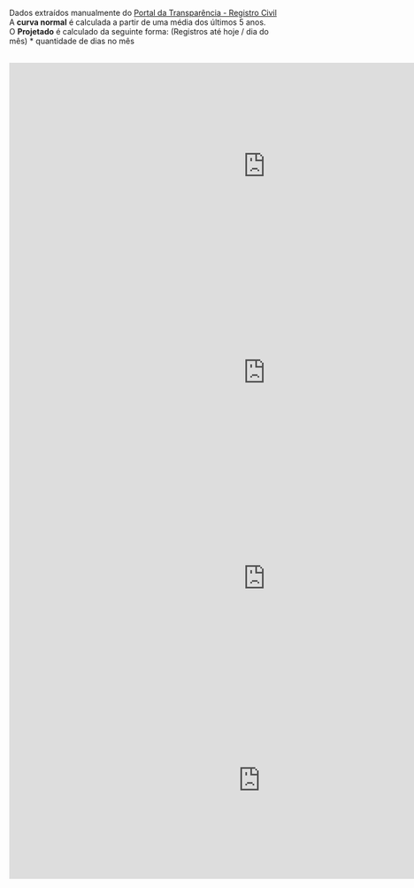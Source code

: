 [](https://davidscamurca.github.io/tracking-excess-deaths)

Dados extraídos manualmente do [Portal da Transparência - Registro Civil](https://transparencia.registrocivil.org.br/registros)
<br>
A **curva normal** é calculada a partir de uma média dos últimos 5 anos. <br>
O **Projetado** é calculado da seguinte forma: (Registros até hoje / dia do mês) * quantidade de dias no mês 

<br>
<iframe width="925.5" height="372.5" seamless frameborder="0" scrolling="no" src="https://docs.google.com/spreadsheets/d/e/2PACX-1vQZFztIR4SJeSNrZwCzNP6lOkbIdwDIA5L1e_Qwn1dlUVD_iqXSgW3ff-qnZDKTtImbf1tnmS7ChnuU/pubchart?oid=634226051&amp;format=interactive"></iframe>

<br>
<iframe width="925.5" height="372.5" seamless frameborder="0" scrolling="no" src="https://docs.google.com/spreadsheets/d/e/2PACX-1vQZFztIR4SJeSNrZwCzNP6lOkbIdwDIA5L1e_Qwn1dlUVD_iqXSgW3ff-qnZDKTtImbf1tnmS7ChnuU/pubchart?oid=936808079&amp;format=interactive"></iframe>

<br>
<iframe width="925.5" height="372.5" seamless frameborder="0" scrolling="no" src="https://docs.google.com/spreadsheets/d/e/2PACX-1vQZFztIR4SJeSNrZwCzNP6lOkbIdwDIA5L1e_Qwn1dlUVD_iqXSgW3ff-qnZDKTtImbf1tnmS7ChnuU/pubchart?oid=288312523&amp;format=interactive"></iframe>

<br>
<iframe width="907" height="357" seamless frameborder="0" scrolling="no" src="https://docs.google.com/spreadsheets/d/e/2PACX-1vQZFztIR4SJeSNrZwCzNP6lOkbIdwDIA5L1e_Qwn1dlUVD_iqXSgW3ff-qnZDKTtImbf1tnmS7ChnuU/pubchart?oid=790823426&amp;format=interactive"></iframe>

